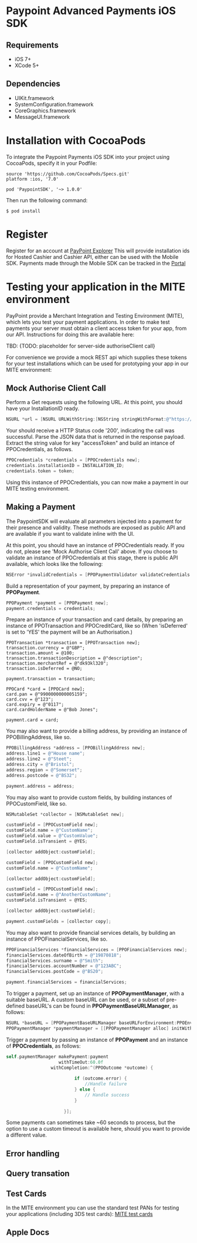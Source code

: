 # Paypoint Advanced Payments iOS SDK

## Requirements

* iOS 7+  
* XCode 5+  

## Dependencies
 
* UIKit.framework  
* SystemConfiguration.framework  
* CoreGraphics.framework  
* MessageUI.framework

# Installation with CocoaPods

To integrate the Paypoint Payments iOS SDK into your project using CocoaPods, specify it in your Podfile:

    source 'https://github.com/CocoaPods/Specs.git'
    platform :ios, '7.0'
    
    pod 'PaypointSDK', '~> 1.0.0'

Then run the following command:

    $ pod install


# Register

Register for an account at [PayPoint Explorer](https://developer.paypoint.com/payments/explore/#/register)
This will provide installation ids for Hosted Cashier and Cashier API, either can be used with the Mobile SDK.
Payments made through the Mobile SDK can be tracked in the [Portal](https://portal.mite.paypoint.net:3443/portal-client/#/en_gb/log_in)

# Testing your application in the MITE environment

PayPoint provide a Merchant Integration and Testing Environment (MITE), which lets you test your payment applications. In order to make test payments your server must obtain a client access token for your app, from our API. Instructions for doing this are available here:

TBD:  {TODO: placeholder for server-side authoriseClient call}

For convenience we provide a mock REST api which supplies these tokens for your test installations which can be used for prototyping your app in our MITE environment: 

## Mock Authorise Client Call

Perform a Get requests using the following URL. At this point, you should have your InstallationID ready.

```objective-c
NSURL *url = [NSURL URLWithString:[NSString stringWithFormat:@"https://developer.paypoint.com/payments/explore/rest/mockmobilemerchant/getToken/%@", INSTALLATION_ID]];
```

Your should receive a HTTP Status code '200', indicating the call was successful. Parse the JSON data that is returned in the response payload. Extract the string value for key "accessToken" and build an intance of PPOCredentials, as follows.

```objective-c
PPOCredentials *credentials = [PPOCredentials new];
credentials.installationID = INSTALLATION_ID;
credentials.token = token;
```

Using this instance of PPOCredentials, you can now make a payment in our MITE testing environment.

## Making a Payment 

The PaypointSDK will evaluate all parameters injected into a payment for their presence and validity.  These methods are exposed as public API and are available if you want to validate inline with the UI.

At this point, you should have an instance of PPOCredentials ready. If you do not, please see 'Mock Authorise Client Call' above. If you choose to validate an instance of PPOCredentials at this stage, there is public API available, which looks like the following:

```objective-c
NSError *invalidCredentials = [PPOPaymentValidator validateCredentials:credentials];
```

Build a representation of your payment, by preparing an instance of **PPOPayment**.

```objective-c
PPOPayment *payment = [PPOPayment new];
payment.credentials = credentials;
```

Prepare an instance of your transaction and card details, by preparing an instance of PPOTransaction and PPOCreditCard, like so (When 'isDeferred' is set to 'YES' the payment will be an Authorisation.)

```ojective-c
PPOTransaction *transaction = [PPOTransaction new];
transaction.currency = @"GBP";
transaction.amount = @100;
transaction.transactionDescription = @"description";
transaction.merchantRef = @"dk93kl320";
transaction.isDeferred = @NO;

payment.transaction = transaction;

PPOCard *card = [PPOCard new];
card.pan = @"9900000000005159";
card.cvv = @"123";
card.expiry = @"0117";
card.cardHolderName = @"Bob Jones";

payment.card = card;
```

You may also want to provide a billing address, by providing an instance of PPOBillingAddress, like so.

```objective-c
PPOBillingAddress *address = [PPOBillingAddress new];
address.line1 = @"House name";
address.line2 = @"Steet";
address.city = @"Bristol";
address.region = @"Somerset";
address.postcode = @"BS32";

payment.address = address;
```

You may also want to provide custom fields, by building instances of PPOCustomField, like so.


```objective-c
NSMutableSet *collector = [NSMutableSet new];

customField = [PPOCustomField new];
customField.name = @"CustomName";
customField.value = @"CustomValue";
customField.isTransient = @YES;

[collector addObject:customField];

customField = [PPOCustomField new];
customField.name = @"CustomName";

[collector addObject:customField];

customField = [PPOCustomField new];
customField.name = @"AnotherCustomName";
customField.isTransient = @YES;

[collector addObject:customField];

payment.customFields = [collector copy];
```

You may also want to provide financial services details, by building an instance of PPOFinancialServices, like so.

```objective-c
PPOFinancialServices *financialServices = [PPOFinancialServices new];
financialServices.dateOfBirth = @"19870818";
financialServices.surname = @"Smith";
financialServices.accountNumber = @"123ABC";
financialServices.postCode = @"BS20";

payment.financialServices = financialServices;
```


To trigger a payment, set up an instance of  **PPOPaymentManager**, with a suitable baseURL.  A custom baseURL can be used, or a subset of pre-defined baseURL's can be found in **PPOPaymentBaseURLManager**, as follows:

```objective-c
NSURL *baseURL = [PPOPaymentBaseURLManager baseURLForEnvironment:PPOEnvironmentMerchantIntegrationTestingEnvironment];
PPOPaymentManager *paymentManager = [[PPOPaymentManager alloc] initWithBaseURL:baseURL];
```

Trigger a payment by passing an instance of **PPOPayment** and an instance of **PPOCredentials**, as follows:

```objective-c    
self.paymentManager makePayment:payment 
                    withTimeOut:60.0f
                 withCompletion:^(PPOOutcome *outcome) {
                        
                          if (outcome.error) {
                              //Handle failure
                          } else {
                              // Handle success
                          }
                          
                      }];
```


Some payments can sometimes take ~60 seconds to process, but the option to use a custom timeout is available here, should you want to provide a different value.  

## Error handling



## Query transation

## Test Cards

In the MITE environment you can use the standard test PANs for testing your applications (including 3DS test cards): 
[MITE test cards](https://developer.paypoint.com/payments/docs/#getting_started/test_cards)

## Apple Docs
